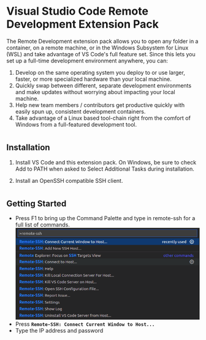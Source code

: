 # Visual Studio Code Remote Development Extension Pack

The Remote Development extension pack allows you to open any folder in a container, on a remote machine, or in the Windows Subsystem for Linux (WSL) and take advantage of VS Code's full feature set. Since this lets you set up a full-time development environment anywhere, you can:

1. Develop on the same operating system you deploy to or use larger, faster, or more specialized hardware than your local machine.
2. Quickly swap between different, separate development environments and make updates without worrying about impacting your local machine.
3. Help new team members / contributors get productive quickly with easily spun up, consistent development containers.
4. Take advantage of a Linux based tool-chain right from the comfort of Windows from a full-featured development tool.
#
## Installation



1. Install VS Code and this extension pack. On Windows, be sure to check Add to PATH when asked to Select Additional Tasks during installation.

2. Install an OpenSSH compatible SSH client.
#
## Getting Started

- Press F1 to bring up the Command Palette and type in remote-ssh for a full list of commands.
![deb-rpm](../../images/remote_development_1.png)
- Press **`Remote-SSH: Connect Current Window to Host...`**
- Type the IP address and password